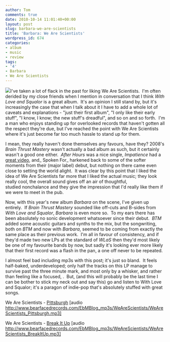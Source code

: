 ```yaml
---
author: Tom
comments: true
date: 2010-10-14 11:01:40+00:00
layout: post
slug: barbara-we-are-scientists
title: 'Barbara: We Are Scientists'
wordpress_id: 674
categories:
- album
- music
- review
tags:
- '4'
- Barbara
- We Are Scientists
---
```


[![](http://eatenbymonsters.files.wordpress.com/2010/10/wearescientists_barbara.jpg?w=300)](http://eatenbymonsters.files.wordpress.com/2010/10/wearescientists_barbara.jpg)I've taken a lot of flack in the past for liking We Are Scientists.  I'm often derided by my close friends when I mention in conversation that I think _With Love and Squalor_ is a great album.  It's an opinion I still stand by, but it's increasingly the case that when I talk about it I have to add a whole lot of caveats and explanations - "just their first album", "I only like their early stuff", "I know, I know; the new stuff's dreadful", and so on and so forth.  I'm a man who enjoys standing up for overlooked records that haven't gotten all the respect they're due, but I've reached the point with We Are Scientists where it's just become far too much hassle to stand up for them.

I mean, they really haven't done themselves any favours, have they? 2008's _Brain Thrust Mastery_ wasn't actually a bad album as such, but it certainly wasn't a good one either.  _After Hours_ was a nice single, _Impatience_ had a [great video](http://www.youtube.com/watch?v=UH-RG1lWc0I), and_ Spoken For_ harkened back to some of the softer moments from their (major label) debut, but nothing on there came even close to setting the world alight.  It was clear by this point that I liked the idea of We Are Scientists far more that I liked the actual music; they look really cool, the overall sound gives off an air of thoughtful, studied nonchalance and they give the impression that I'd really like them if we were to meet in the pub.

Now, with this year's new album _Barbara_ on the scene, I've given up entirely.  If _Brain Thrust Mastery_ sounded like off-cuts and B-sides from _With Love and Squalor_, _Barbara_ is even more so.  To my ears there has been absolutely no sonic development whatsoever since their debut.  _BTM_ added some acoustic guitars and synths to the mix, but the songwriting, both on _BTM_ and now with _Barbara_, seemed to be coming from exactly the same place as their previous work.  I'm all in favour of consistency, and if they'd made two new LPs at the standard of _WLaS_ then they'd most likely be one of my favourite bands by now, but sadly it's looking ever more likely that their first record was a flash in the pan, a one off never to be repeated.

I almost feel bad including mp3s with this post; it's just so bland.  It feels half-baked, underdeveloped; only half the tracks on this LP manage to survive past the three minute mark, and most only by a whisker, and rather than feeling like a focused, .  But, (and this will probably be the last time I can be bother to stick my neck out and say this) go and listen to With Love and Squalor; it's a paragon of indie-pop that's absolutely stuffed with great songs.

We Are Scientists - [Pittsburgh](http://www.bearfacedrecords.com/EbMBlog_mp3s/WeAreScientists/WeAreScientists_Pittsburgh.mp3) [audio http://www.bearfacedrecords.com/EbMBlog_mp3s/WeAreScientists/WeAreScientists_Pittsburgh.mp3]

We Are Scientists - [Break It Up](http://www.bearfacedrecords.com/EbMBlog_mp3s/WeAreScientists/WeAreScientists_BreakItUp.mp3) [audio http://www.bearfacedrecords.com/EbMBlog_mp3s/WeAreScientists/WeAreScientists_BreakItUp.mp3]
